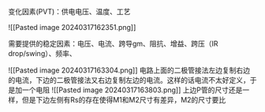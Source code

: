 变化因素(PVT)：供电电压、温度、工艺

![[Pasted image 20240317162351.png]]



需要提供的稳定因素：电压、电流、跨导gm、阻抗、增益、跨压（IR drop/swing）、频率、



![[Pasted image 20240317163304.png]]
电路上面的二极管接法左边复制右边的电流，下边的二极管接法又右边复制左边的电流。这样的话电流不太好定义，于是加一个电阻
![[Pasted image 20240317163803.png]]
上边P管的尺寸还是一样，但是下边左侧有Rs的存在使得M1和M2尺寸有差异，M2的尺寸要比

